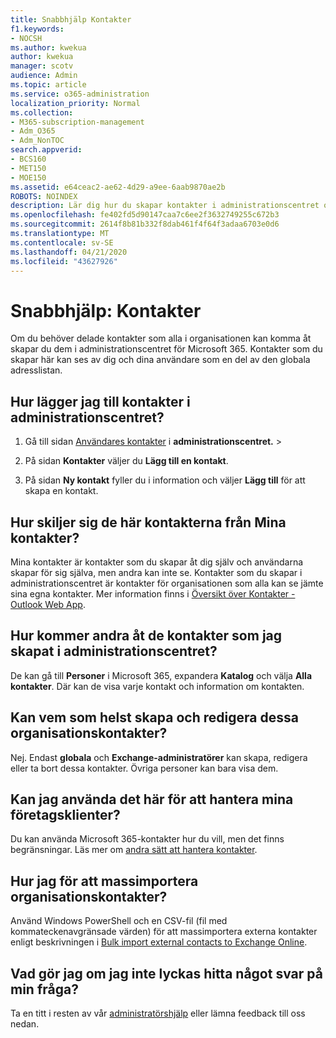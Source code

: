 ```yaml
---
title: Snabbhjälp Kontakter
f1.keywords:
- NOCSH
ms.author: kwekua
author: kwekua
manager: scotv
audience: Admin
ms.topic: article
ms.service: o365-administration
localization_priority: Normal
ms.collection:
- M365-subscription-management
- Adm_O365
- Adm_NonTOC
search.appverid:
- BCS160
- MET150
- MOE150
ms.assetid: e64ceac2-ae62-4d29-a9ee-6aab9870ae2b
ROBOTS: NOINDEX
description: Lär dig hur du skapar kontakter i administrationscentret och hanterar din globala adresslista.
ms.openlocfilehash: fe402fd5d90147caa7c6ee2f3632749255c672b3
ms.sourcegitcommit: 2614f8b81b332f8dab461f4f64f3adaa6703e0d6
ms.translationtype: MT
ms.contentlocale: sv-SE
ms.lasthandoff: 04/21/2020
ms.locfileid: "43627926"
---
```

# <a name="quick-help-contacts"></a>Snabbhjälp: Kontakter

Om du behöver delade kontakter som alla i organisationen kan komma åt skapar du dem i administrationscentret för Microsoft 365. Kontakter som du skapar här kan ses av dig och dina användare som en del av den globala adresslistan.
  
## <a name="how-do-i-add-contacts-in-the-admin-center"></a>Hur lägger jag till kontakter i administrationscentret?

1. Gå till sidan <a href="https://go.microsoft.com/fwlink/p/?linkid=2053302" target="_blank">Användares kontakter</a> i **administrationscentret.** \>

2. På sidan **Kontakter** väljer du **Lägg till en kontakt**.
  
3. På sidan **Ny kontakt** fyller du i information och väljer **Lägg till** för att skapa en kontakt.
  
## <a name="how-are-these-contacts-different-from-my-contacts"></a>Hur skiljer sig de här kontakterna från Mina kontakter?

Mina kontakter är kontakter som du skapar åt dig själv och användarna skapar för sig själva, men andra kan inte se. Kontakter som du skapar i administrationscentret är kontakter för organisationen som alla kan se jämte sina egna kontakter. Mer information finns i [Översikt över Kontakter - Outlook Web App](https://support.office.com/article/5fe173cf-e620-4f62-9bf6-da5041f651bf.aspx).
  
## <a name="how-does-everyone-get-to-the-contacts-i-created-in-the-admin-center"></a>Hur kommer andra åt de kontakter som jag skapat i administrationscentret?

 De kan gå till **Personer** i Microsoft 365, expandera **Katalog** och välja **Alla kontakter**. Där kan de visa varje kontakt och information om kontakten.
  
## <a name="can-anyone-create-and-edit-these-organizational-contacts"></a>Kan vem som helst skapa och redigera dessa organisationskontakter?

Nej. Endast **globala** och **Exchange-administratörer** kan skapa, redigera eller ta bort dessa kontakter. Övriga personer kan bara visa dem.
  
## <a name="can-i-use-this-to-manage-my-business-clients"></a>Kan jag använda det här för att hantera mina företagsklienter?

Du kan använda Microsoft 365-kontakter hur du vill, men det finns begränsningar. Läs mer om [andra sätt att hantera kontakter](ways-to-manage-contacts.md).
  
## <a name="how-do-i-bulk-import-organizational-contacts"></a>Hur jag för att massimportera organisationskontakter?

Använd Windows PowerShell och en CSV-fil (fil med kommateckenavgränsade värden) för att massimportera externa kontakter enligt beskrivningen i [Bulk import external contacts to Exchange Online](../../compliance/bulk-import-external-contacts.md).
  
## <a name="what-if-my-question-still-hasnt-been-answered"></a>Vad gör jag om jag inte lyckas hitta något svar på min fråga?

Ta en titt i resten av vår [administratörshjälp](../admin-home.md) eller lämna feedback till oss nedan.
